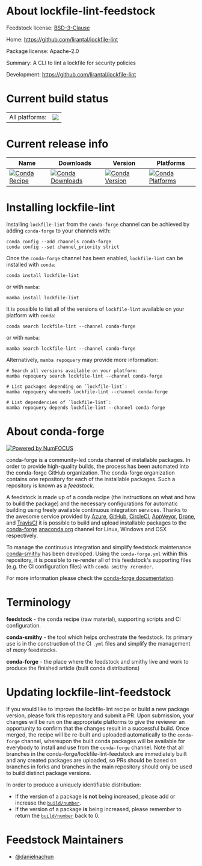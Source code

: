 About lockfile-lint-feedstock
=============================

Feedstock license: [BSD-3-Clause](https://github.com/conda-forge/lockfile-lint-feedstock/blob/main/LICENSE.txt)

Home: https://github.com/lirantal/lockfile-lint

Package license: Apache-2.0

Summary: A CLI to lint a lockfile for security policies

Development: https://github.com/lirantal/lockfile-lint

Current build status
====================


<table><tr><td>All platforms:</td>
    <td>
      <a href="https://dev.azure.com/conda-forge/feedstock-builds/_build/latest?definitionId=24423&branchName=main">
        <img src="https://dev.azure.com/conda-forge/feedstock-builds/_apis/build/status/lockfile-lint-feedstock?branchName=main">
      </a>
    </td>
  </tr>
</table>

Current release info
====================

| Name | Downloads | Version | Platforms |
| --- | --- | --- | --- |
| [![Conda Recipe](https://img.shields.io/badge/recipe-lockfile--lint-green.svg)](https://anaconda.org/conda-forge/lockfile-lint) | [![Conda Downloads](https://img.shields.io/conda/dn/conda-forge/lockfile-lint.svg)](https://anaconda.org/conda-forge/lockfile-lint) | [![Conda Version](https://img.shields.io/conda/vn/conda-forge/lockfile-lint.svg)](https://anaconda.org/conda-forge/lockfile-lint) | [![Conda Platforms](https://img.shields.io/conda/pn/conda-forge/lockfile-lint.svg)](https://anaconda.org/conda-forge/lockfile-lint) |

Installing lockfile-lint
========================

Installing `lockfile-lint` from the `conda-forge` channel can be achieved by adding `conda-forge` to your channels with:

```
conda config --add channels conda-forge
conda config --set channel_priority strict
```

Once the `conda-forge` channel has been enabled, `lockfile-lint` can be installed with `conda`:

```
conda install lockfile-lint
```

or with `mamba`:

```
mamba install lockfile-lint
```

It is possible to list all of the versions of `lockfile-lint` available on your platform with `conda`:

```
conda search lockfile-lint --channel conda-forge
```

or with `mamba`:

```
mamba search lockfile-lint --channel conda-forge
```

Alternatively, `mamba repoquery` may provide more information:

```
# Search all versions available on your platform:
mamba repoquery search lockfile-lint --channel conda-forge

# List packages depending on `lockfile-lint`:
mamba repoquery whoneeds lockfile-lint --channel conda-forge

# List dependencies of `lockfile-lint`:
mamba repoquery depends lockfile-lint --channel conda-forge
```


About conda-forge
=================

[![Powered by
NumFOCUS](https://img.shields.io/badge/powered%20by-NumFOCUS-orange.svg?style=flat&colorA=E1523D&colorB=007D8A)](https://numfocus.org)

conda-forge is a community-led conda channel of installable packages.
In order to provide high-quality builds, the process has been automated into the
conda-forge GitHub organization. The conda-forge organization contains one repository
for each of the installable packages. Such a repository is known as a *feedstock*.

A feedstock is made up of a conda recipe (the instructions on what and how to build
the package) and the necessary configurations for automatic building using freely
available continuous integration services. Thanks to the awesome service provided by
[Azure](https://azure.microsoft.com/en-us/services/devops/), [GitHub](https://github.com/),
[CircleCI](https://circleci.com/), [AppVeyor](https://www.appveyor.com/),
[Drone](https://cloud.drone.io/welcome), and [TravisCI](https://travis-ci.com/)
it is possible to build and upload installable packages to the
[conda-forge](https://anaconda.org/conda-forge) [anaconda.org](https://anaconda.org/)
channel for Linux, Windows and OSX respectively.

To manage the continuous integration and simplify feedstock maintenance
[conda-smithy](https://github.com/conda-forge/conda-smithy) has been developed.
Using the ``conda-forge.yml`` within this repository, it is possible to re-render all of
this feedstock's supporting files (e.g. the CI configuration files) with ``conda smithy rerender``.

For more information please check the [conda-forge documentation](https://conda-forge.org/docs/).

Terminology
===========

**feedstock** - the conda recipe (raw material), supporting scripts and CI configuration.

**conda-smithy** - the tool which helps orchestrate the feedstock.
                   Its primary use is in the construction of the CI ``.yml`` files
                   and simplify the management of *many* feedstocks.

**conda-forge** - the place where the feedstock and smithy live and work to
                  produce the finished article (built conda distributions)


Updating lockfile-lint-feedstock
================================

If you would like to improve the lockfile-lint recipe or build a new
package version, please fork this repository and submit a PR. Upon submission,
your changes will be run on the appropriate platforms to give the reviewer an
opportunity to confirm that the changes result in a successful build. Once
merged, the recipe will be re-built and uploaded automatically to the
`conda-forge` channel, whereupon the built conda packages will be available for
everybody to install and use from the `conda-forge` channel.
Note that all branches in the conda-forge/lockfile-lint-feedstock are
immediately built and any created packages are uploaded, so PRs should be based
on branches in forks and branches in the main repository should only be used to
build distinct package versions.

In order to produce a uniquely identifiable distribution:
 * If the version of a package **is not** being increased, please add or increase
   the [``build/number``](https://docs.conda.io/projects/conda-build/en/latest/resources/define-metadata.html#build-number-and-string).
 * If the version of a package **is** being increased, please remember to return
   the [``build/number``](https://docs.conda.io/projects/conda-build/en/latest/resources/define-metadata.html#build-number-and-string)
   back to 0.

Feedstock Maintainers
=====================

* [@danielnachun](https://github.com/danielnachun/)

